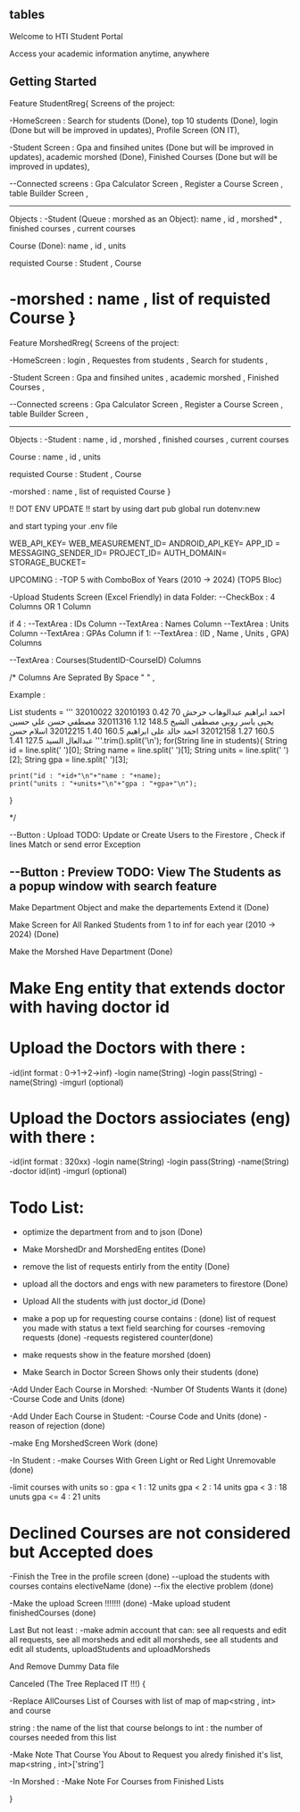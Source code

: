 ## tables

Welcome to HTI Student Portal

Access your academic information anytime, anywhere

## Getting Started

Feature StudentRreg{
Screens of the project: 

-HomeScreen : 
Search for students (Done), 
top 10 students (Done), 
login (Done but will be improved in updates),
Profile Screen (ON IT),

-Student Screen : 
Gpa and finsihed unites (Done but will be improved in updates),
academic morshed (Done), 
Finished Courses (Done but will be improved in updates), 

--Connected screens : 
Gpa Calculator Screen ,
Register a Course Screen , 
table Builder Screen , 

------------------------------------------

Objects : 
-Student (Queue : morshed as an Object): 
name , id , morshed* , finished courses , current courses 

Course (Done): 
name , id  , units 

requisted Course :
Student , Course 

-morshed : 
name , list of requisted Course
}
===============================================================
Feature MorshedRreg{
Screens of the project: 

-HomeScreen : 
login ,
Requestes from students ,
Search for students , 

-Student Screen : 
Gpa and finsihed unites ,
academic morshed , 
Finished Courses , 

--Connected screens : 
Gpa Calculator Screen ,
Register a Course Screen , 
table Builder Screen , 

------------------------------------------

Objects : 
-Student : 
name , id , morshed , finished courses , current courses 

Course : 
name , id  , units 

requisted Course :
Student , Course 

-morshed : 
name , list of requisted Course
}


!! DOT ENV UPDATE !!
start by using dart pub global run dotenv:new

and start typing your .env file

WEB_API_KEY=
WEB_MEASUREMENT_ID=
ANDROID_API_KEY=
APP_ID = 
MESSAGING_SENDER_ID=
PROJECT_ID=
AUTH_DOMAIN=
STORAGE_BUCKET=


UPCOMING : 
-TOP 5 with ComboBox of Years (2010 -> 2024) (TOP5 Bloc)

-Upload Students Screen (Excel Friendly) in data Folder: 
--CheckBox : 4 Columns OR 1 Column

if 4 :
    --TextArea : IDs Column
    --TextArea : Names Column
    --TextArea : Units Column
    --TextArea : GPAs Column
if 1:
    --TextArea : (ID , Name , Units , GPA) Columns

--TextArea : Courses(StudentID-CourseID) Columns

/* Columns Are Seprated By Space "	" ,  

Example : 

  List<String> students = 
  '''
32010022	ﺍﺣﻤﺪ ﺍﺑﺮﺍﻫﻴﻢ ﻋﺒﺪﺍﻟﻮﻫﺎﺏ ﺣﺮﺣﺶ	70	0.42
32010193	ﻳﺤﻴﻰ ﻳﺎﺳﺮ ﺭﻭﺑﻰ ﻣﺼﻄﻔﻰ ﺍﻟﺸﻴﺦ	148.5	1.12
32011316	ﻣﺼﻄﻔﻲ ﺣﺴﻦ ﻋﻠﻲ ﺣﺴﻴﻦ	160.5	1.27
32012158	ﺍﺣﻤﺪ ﺧﺎﻟﺪ ﻋﻠﻰ ﺍﺑﺮﺍﻫﻴﻢ	160.5	1.40
32012215	ﺍﺳﻼﻡ ﺣﺴﻦ ﻋﺒﺪﺍﻟﻌﺎﻝ ﺍﻟﺴﻴﺪ	127.5	1.41
  '''.trim().split('\n');
  for(String line in students){
    String id = line.split('	')[0];
    String name = line.split('	')[1];
    String units = line.split('	')[2];
    String gpa = line.split('	')[3];
    
    print("id : "+id+"\n"+"name : "+name);
    print("units : "+units+"\n"+"gpa : "+gpa+"\n");
    
  }

*/

--Button : Upload
TODO: Update or Create Users to the Firestore ,
      Check if lines Match or send error Exception

--Button : Preview
TODO: View The Students as a popup window with search feature
-----------------------------------------------------------------

Make Department Object and make the departements Extend it (Done)

Make Screen for All Ranked Students from 1 to inf for each year
(2010 -> 2024) (Done)

Make the Morshed Have Department (Done)

# Make Eng entity that extends doctor with having doctor id

# Upload the Doctors with there : 
-id(int format : 0->1->2->inf)
-login name(String)
-login pass(String)
-name(String)
-imgurl (optional)

# Upload the Doctors assiociates (eng) with there : 
-id(int format : 320xx)
-login name(String)
-login pass(String)
-name(String)
-doctor id(int)
-imgurl (optional)

# Todo List:
- optimize the department from and to json (Done) 
- Make MorshedDr and MorshedEng entites (Done)
- remove the list of requests entirly from the entity (Done)
- upload all the doctors and engs with new parameters to firestore (Done)
- Upload All the students with just doctor_id (Done)

- make a pop up for requesting course contains : (done)
  list of request you made with status
  a text field searching for courses
-removing requests (done)
-requests registered counter(done)


- make requests show in the feature morshed (doen)
- Make Search in Doctor Screen Shows only their students (done)


-Add Under Each Course in Morshed: 
-Number Of Students Wants it (done)
-Course Code and Units (done)


-Add Under Each Course in Student: 
-Course Code and Units (done)
-reason of rejection (done)

-make Eng MorshedScreen Work (done)

-In Student : 
-make Courses With Green Light or Red Light Unremovable (done)

-limit courses with units so : 
  gpa < 1 : 12 units
  gpa < 2 : 14 units
  gpa < 3 : 18 unuts
  gpa <= 4 : 21 units
  # Declined Courses are not considered but Accepted does



-Finish the Tree in the profile screen (done)
--upload the students with courses contains electiveName (done)
--fix the elective problem (done)

-Make the upload Screen !!!!!!! (done)
-Make upload student finishedCourses (done)

Last But not least : 
-make admin account that can:
 see all requests and edit all requests, 
 see all morsheds and edit all morsheds, 
 see all students and edit all students, 
 uploadStudents and uploadMorsheds

 And Remove Dummy Data file



Canceled (The Tree Replaced IT !!!)
{

-Replace AllCourses List of Courses with list of map of map<string , int> and course

string : the name of the list that course belongs to 
int : the number of courses needed from this list 

-Make Note That Course You About to Request you alredy finished it's list, map<string , int>['string']

-In Morshed : 
-Make Note For Courses from Finished Lists

}
